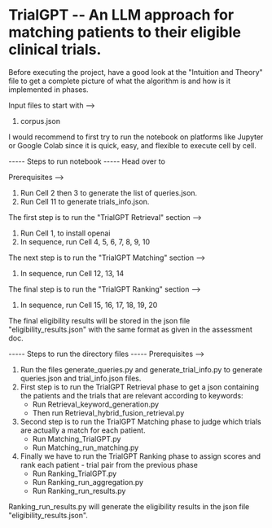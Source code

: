 # TrialGPT -- An LLM approach for matching patients to their eligible clinical trials.

Before executing the project, have a good look at the "Intuition and Theory" file to get a complete picture of what the algorithm is and how is it implemented in phases.

Input files to start with -->
1. corpus.json

I would recommend to first try to run the notebook on platforms like Jupyter or Google Colab since it is quick, easy, and flexible to execute cell by cell.

----- Steps to run notebook -----
Head over to 

Prerequisites -->
1. Run Cell 2 then 3 to generate the list of queries.json.
2. Run Cell 11 to generate trials_info.json.

The first step is to run the "TrialGPT Retrieval" section -->
1. Run Cell 1, to install openai
2. In sequence, run Cell 4, 5, 6, 7, 8, 9, 10

The next step is to run the "TrialGPT Matching" section -->
1. In sequence, run Cell 12, 13, 14

The final step is to run the "TrialGPT Ranking" section -->
1. In sequence, run Cell 15, 16, 17, 18, 19, 20

The final eligibility results will be stored in the json file "eligibility_results.json" with the same format as given in the assessment doc.


----- Steps to run the directory files -----
Prerequisites -->
1. Run the files generate_queries.py and generate_trial_info.py to generate queries.json and trial_info.json files.
2. First step is to run the TrialGPT Retrieval phase to get a json containing the patients and the trials that are relevant according to keywords:
    - Run Retrieval_keyword_generation.py
    - Then run Retrieval_hybrid_fusion_retrieval.py
3. Second step is to run the TrialGPT Matching phase to judge which trials are actually a match for each patient.
    - Run Matching_TrialGPT.py
    - Run Matching_run_matching.py
4. Finally we have to run the TrialGPT Ranking phase to assign scores and rank each patient - trial pair from the previous phase
    - Run Ranking_TrialGPT.py
    - Run Ranking_run_aggregation.py
    - Run Ranking_run_results.py

Ranking_run_results.py will generate the eligibility results in the json file "eligibility_results.json".
